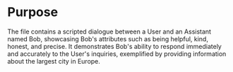 # Purpose
The file contains a scripted dialogue between a User and an Assistant named Bob, showcasing Bob's attributes such as being helpful, kind, honest, and precise. It demonstrates Bob's ability to respond immediately and accurately to the User's inquiries, exemplified by providing information about the largest city in Europe.
